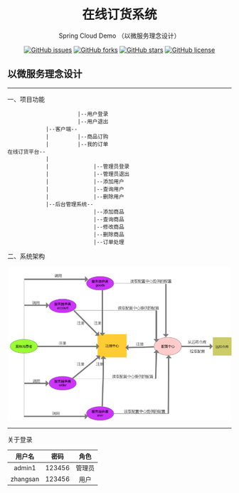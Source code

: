 <h1 align="center"> 在线订货系统 </h1>

<div align="center">

Spring Cloud Demo （以微服务理念设计）

[![GitHub issues](https://img.shields.io/github/issues/CMINI777/online-ordering-platform)](https://github.com/CMINI777/online-ordering-platform/issues) [![GitHub forks](https://img.shields.io/github/forks/CMINI777/online-ordering-platform)](https://github.com/CMINI777/online-ordering-platform/network) [![GitHub stars](https://img.shields.io/github/stars/CMINI777/online-ordering-platform)](https://github.com/CMINI777/online-ordering-platform/stargazers) [![GitHub license](https://img.shields.io/github/license/CMINI777/online-ordering-platform)](https://github.com/CMINI777/online-ordering-platform/blob/master/LICENSE)

</div>

## 以微服务理念设计 ##

---

一、项目功能

```
                      |--用户登录
                      |--用户退出
            |--客户端--
            |         |--商品订购
            |         |--我的订单
在线订货平台--
            |
            |              |--管理员登录
            |              |--管理员退出
            |              |--添加用户
            |              |--查询用户
            |              |--删除用户
            |--后台管理系统--
                           |--添加商品
                           |--查询商品
                           |--修改商品
                           |--删除商品
                           |--订单处理
```

二、系统架构 <br>

![1](https://github.com/CMINI777/online-ordering-platform/blob/master/model.zh-CN.png)

-----

关于登录

| 用户名 | 密码 | 角色 |
| :---: | :---: | :---: |
| admin1 | 123456 | 管理员 |
| zhangsan | 123456 | 用户 |
